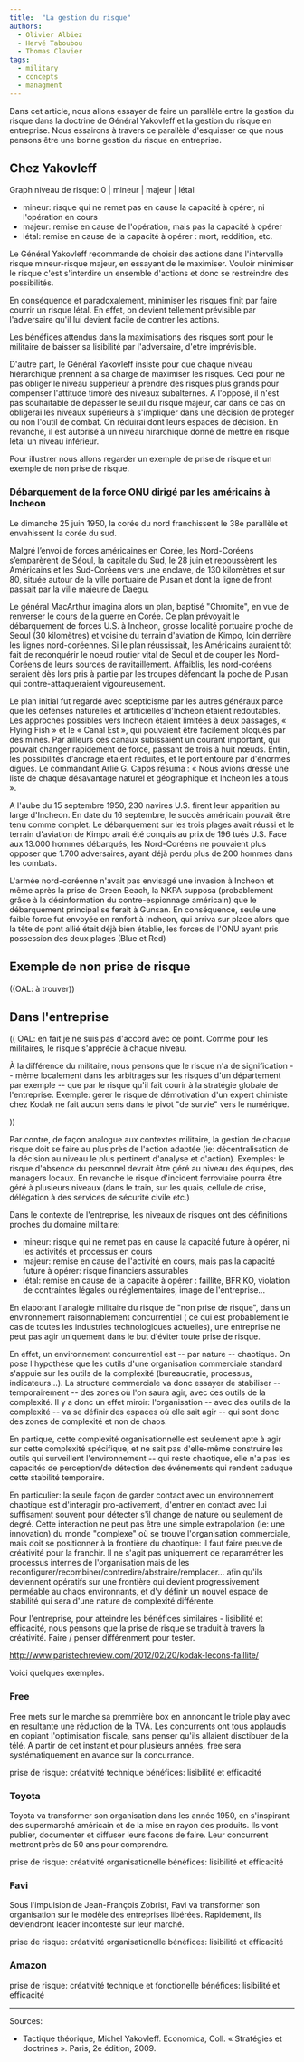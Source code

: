 ```yaml
---
title:  "La gestion du risque"
authors:
  - Olivier Albiez
  - Hervé Taboubou
  - Thomas Clavier
tags:
  - military
  - concepts
  - managment
---
```


Dans cet article, nous allons essayer de faire un parallèle entre la gestion du risque dans la doctrine de Général Yakovleff et la gestion du risque en entreprise.
Nous essairons à travers ce parallèle d'esquisser ce que nous pensons être une bonne gestion du risque en entreprise.


## Chez Yakovleff

Graph niveau de risque: 0 | mineur | majeur | létal

- mineur: risque qui ne remet pas en cause la capacité à opérer, ni l'opération en cours
- majeur: remise en cause de l'opération, mais pas la capacité à opérer
- létal: remise en cause de la capacité à opérer : mort, reddition, etc.


Le Général Yakovleff recommande de choisir des actions dans l'intervalle risque mineur-risque majeur, en essayant de le maximiser. Vouloir minimiser le risque c'est s'interdire un ensemble d'actions et donc se restreindre des possibilités.

En conséquence et paradoxalement, minimiser les risques finit par faire courrir un risque létal. En effet, on devient tellement prévisible par l'adversaire qu'il lui devient facile de contrer les actions.

Les bénéfices attendus dans la maximisations des risques sont pour le militaire de baisser sa lisibilité par l'adversaire, d'etre imprévisible.

D'autre part, le Général Yakovleff insiste pour que chaque niveau hiérarchique prennent à sa charge de maximiser les risques. Ceci pour ne pas obliger le niveau supperieur à prendre des risques plus grands pour compenser l'attitude timoré des niveaux subalternes. A l'opposé, il n'est pas souhaitable de dépasser le seuil du risque majeur, car dans ce cas on obligerai les niveaux supérieurs à s'impliquer dans une décision de protéger ou non l'outil de combat. On réduirai dont leurs espaces de décision. En revanche, il est autorisé à un niveau hirarchique donné de mettre en risque létal un niveau inférieur.


Pour illustrer nous allons regarder un exemple de prise de risque et un exemple de non prise de risque.


### Débarquement de la force ONU dirigé par les américains à Incheon

Le dimanche 25 juin 1950, la corée du nord franchissent le 38e parallèle et envahissent la corée du sud.

Malgré l’envoi de forces américaines en Corée, les Nord-Coréens s’emparèrent de Séoul, la capitale du Sud, le 28 juin et repoussèrent les Américains et les Sud-Coréens vers une enclave, de 130 kilomètres et sur 80, située autour de la ville portuaire de Pusan et dont la ligne de front passait par la ville majeure de Daegu.

Le général MacArthur imagina alors un plan, baptisé "Chromite", en vue de renverser le cours de la guerre en Corée. Ce plan prévoyait le débarquement de forces U.S. à Incheon, grosse localité portuaire proche de Seoul (30 kilomètres) et voisine du terrain d'aviation de Kimpo, loin derrière les lignes nord-coréennes. Si le plan réussissait, les Américains auraient tôt fait de reconquérir le noeud routier vital de Seoul et de couper les Nord-Coréens de leurs sources de ravitaillement. Affaiblis, les nord-coréens seraient dès lors pris à partie par les troupes défendant la poche de Pusan qui contre-attaqueraient vigoureusement.

Le plan initial fut regardé avec scepticisme par les autres généraux parce que les défenses naturelles et artificielles d'Incheon étaient redoutables. Les approches possibles vers Incheon étaient limitées à deux passages, « Flying Fish » et le « Canal Est », qui pouvaient être facilement bloqués par des mines. Par ailleurs ces canaux subissaient un courant important, qui pouvait changer rapidement de force, passant de trois à huit nœuds. Enfin, les possibilités d'ancrage étaient réduites, et le port entouré par d'énormes digues. Le commandant Arlie G. Capps résuma : « Nous avions dressé une liste de chaque désavantage naturel et géographique et Incheon les a tous ».

A l'aube du 15 septembre 1950, 230 navires U.S. firent leur apparition au large d'Incheon. En date du 16 septembre, le succès américain pouvait être tenu comme complet. Le débarquement sur les trois plages avait réussi et le terrain d'aviation de Kimpo avait été conquis au prix de 196 tués U.S. Face aux 13.000 hommes débarqués, les Nord-Coréens ne pouvaient plus opposer que 1.700 adversaires, ayant déjà perdu plus de 200 hommes dans les combats.

L'armée nord-coréenne n'avait pas envisagé une invasion à Incheon et même après la prise de Green Beach, la NKPA supposa (probablement grâce à la désinformation du contre-espionnage américain) que le débarquement principal se ferait à Gunsan. En conséquence, seule une faible force fut envoyée en renfort à Incheon, qui arriva sur place alors que la tête de pont allié était déjà bien établie, les forces de l'ONU ayant pris possession des deux plages (Blue et Red)


## Exemple de non prise de risque

((OAL: à trouver))


## Dans l'entreprise

((
OAL: en fait je ne suis pas d'accord avec ce point. Comme pour les militaires, le risque s'apprécie à chaque niveau.

À la différence du militaire, nous pensons que le risque n'a de signification -- même localement dans les arbitrages sur les risques d'un département par exemple -- que par le risque qu'il fait courir à la stratégie globale de l'entreprise.
Exemple: gérer le risque de démotivation d'un expert chimiste chez Kodak ne fait aucun sens dans le pivot "de survie" vers le numérique.

))


Par contre, de façon analogue aux contextes militaire, la gestion de chaque risque doit se faire au plus près de l'action adaptée (ie: décentralisation de la décision au niveau le plus pertinent d'analyse et d'action).
Exemples: le risque d'absence du personnel devrait être géré au niveau des équipes, des managers locaux. En revanche le risque d'incident ferroviaire pourra être géré à plusieurs niveaux (dans le train, sur les quais, cellule de crise, délégation à des services de sécurité civile etc.)

Dans le contexte de l'entreprise, les niveaux de risques ont des définitions proches du domaine militaire:

- mineur: risque qui ne remet pas en cause la capacité future à opérer, ni les activités et processus en cours
- majeur: remise en cause de l'activité en cours, mais pas la capacité future à opérer: risque financiers assurables
- létal: remise en cause de la capacité à opérer : faillite, BFR KO, violation de contraintes légales ou réglementaires, image de l'entreprise...

En élaborant l'analogie militaire du risque de "non prise de risque", dans un environnement raisonnablement concurrentiel ( ce qui est probablement le cas de toutes les industries technologiques actuelles), une entreprise ne peut pas agir uniquement dans le but d'éviter toute prise de risque.

En effet, un environnement concurrentiel est -- par nature -- chaotique. On pose l'hypothèse que les outils d'une organisation commerciale standard s'appuie sur les outils de la complexité (bureaucratie, processus, indicateurs...). La structure commerciale va donc essayer de stabiliser -- temporairement -- des zones où l'on saura agir, avec ces outils de la complexité. Il y a donc un effet miroir: l'organisation -- avec des outils de la complexité -- va se définir des espaces où elle sait agir -- qui sont donc des zones de complexité et non de chaos.

En partique, cette complexité organisationnelle est seulement apte à agir sur cette complexité spécifique, et ne sait pas d'elle-même construire les outils qui surveillent l'environnement -- qui reste chaotique, elle n'a pas les capacités de perception/de détection des événements qui rendent caduque cette stabilité temporaire.

En particulier: la seule façon de garder contact avec un environnement chaotique est d'interagir pro-activement, d'entrer en contact avec lui suffisament souvent pour détecter s'il change de nature ou seulement de degré.
Cette interaction ne peut pas être une simple extrapolation (ie: une innovation) du monde "complexe" où se trouve l'organisation commerciale, mais doit se positionner à la frontière du chaotique: il faut faire preuve de créativité pour la franchir. Il ne s'agit pas uniquement de reparamétrer les processus internes de l'organisation mais de les reconfigurer/recombiner/contredire/abstraire/remplacer... afin qu'ils deviennent opératifs sur une frontière qui devient progressivement perméable au chaos environnants, et d'y définir un nouvel espace de stabilité qui sera d'une nature de complexité différente.

Pour l'entreprise, pour atteindre les bénéfices similaires - lisibilité et efficacité, nous pensons que la prise de risque se traduit à travers la créativité. Faire / penser différenment pour tester.

http://www.paristechreview.com/2012/02/20/kodak-lecons-faillite/

Voici quelques exemples.

### Free

Free mets sur le marche sa premmière box en annoncant le triple play avec en resultante une réduction de la TVA. Les concurrents ont tous applaudis en copiant l'optimisation fiscale, sans penser qu'ils allaient disctibuer de la télé. A partir de cet instant et pour plusieurs années, free sera systématiquement en avance sur la concurrance.

prise de risque: créativité technique
bénéfices: lisibilité et efficacité


### Toyota

Toyota va transformer son organisation dans les année 1950, en s'inspirant des supermarché américain et de la mise en rayon des produits. Ils vont publier, documenter et diffuser leurs facons de faire. Leur concurrent mettront près de 50 ans pour comprendre.

prise de risque: créativité organisationelle
bénéfices: lisibilité et efficacité


### Favi

Sous l'impulsion de Jean-François Zobrist, Favi va transformer son organisation sur le modèle des entreprises libérées. Rapidement, ils deviendront leader incontesté sur leur marché.

prise de risque: créativité organisationelle
bénéfices: lisibilité et efficacité


### Amazon

prise de risque: créativité technique et fonctionelle
bénéfices: lisibilité et efficacité


---
Sources:

- Tactique théorique, Michel Yakovleff. Economica, Coll. « Stratégies et doctrines ». Paris, 2e édition, 2009.
